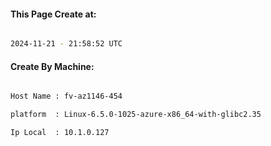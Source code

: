
   
#### This Page Create at:

```bash

2024-11-21 - 21:58:52 UTC

```

#### Create By Machine:

```bash

Host Name : fv-az1146-454

platform  : Linux-6.5.0-1025-azure-x86_64-with-glibc2.35

Ip Local  : 10.1.0.127

```

